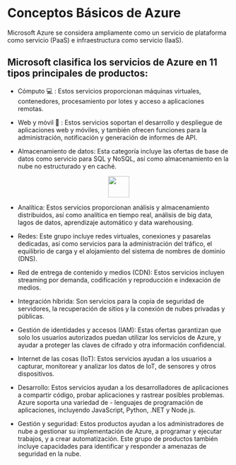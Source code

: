 # Conceptos Básicos de Azure

 Microsoft Azure se considera ampliamente como un servicio de plataforma como servicio (PaaS) e infraestructura como servicio (IaaS).

## Microsoft clasifica los servicios de Azure en 11 tipos principales de productos:

- Cómputo 💻 : Estos servicios proporcionan máquinas virtuales, contenedores, procesamiento por lotes y acceso a aplicaciones remotas.

- Web y móvil 📱 : Estos servicios soportan el desarrollo y despliegue de aplicaciones web y móviles, y también ofrecen funciones para la administración, notificación y generación de informes de API.

- Almacenamiento de datos: Esta categoría incluye las ofertas de base de datos como servicio para SQL y NoSQL, así como almacenamiento en la nube no estructurado y en caché.

<center> <img src="https://www.online-tech-tips.com/wp-content/uploads/2012/05/cloud-storage.jpg.webp" aling="center" height="48" width="48"> </center>

- Analítica: Estos servicios proporcionan análisis y almacenamiento distribuidos, así como analítica en tiempo real, análisis de big data, lagos de datos, aprendizaje automático y data warehousing.

- Redes: Este grupo incluye redes virtuales, conexiones y pasarelas dedicadas, así como servicios para la administración del tráfico, el equilibrio de carga y el alojamiento del sistema de nombres de dominio (DNS).

- Red de entrega de contenido y medios (CDN): Estos servicios incluyen streaming por demanda, codificación y reproducción e indexación de medios.

- Integración híbrida: Son servicios para la copia de seguridad de servidores, la recuperación de sitios y la conexión de nubes privadas y públicas.

- Gestión de identidades y accesos (IAM): Estas ofertas garantizan que solo los usuarios autorizados puedan utilizar los servicios de Azure, y ayudar a proteger las claves de cifrado y otra información confidencial.

- Internet de las cosas (IoT): Estos servicios ayudan a los usuarios a capturar, monitorear y analizar los datos de IoT, de sensores y otros dispositivos.

- Desarrollo: Estos servicios ayudan a los desarrolladores de aplicaciones a compartir código, probar aplicaciones y rastrear posibles problemas. Azure soporta una variedad de    - lenguajes de programación de aplicaciones, incluyendo JavaScript, Python, .NET y Node.js.

- Gestión y seguridad: Estos productos ayudan a los administradores de nube a gestionar su implementación de Azure, a programar y ejecutar trabajos, y a crear automatización. Este grupo de productos también incluye capacidades para identificar y responder a amenazas de seguridad en la nube.
